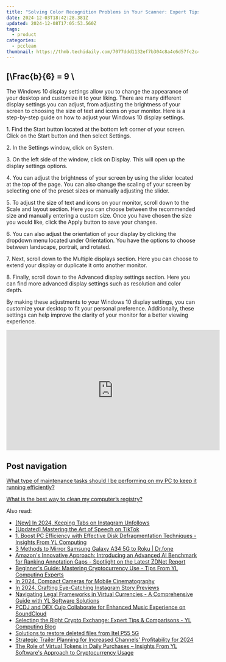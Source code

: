 ```yaml
---
title: "Solving Color Recognition Problems in Your Scanner: Expert Tips From YL Computing"
date: 2024-12-03T18:42:28.381Z
updated: 2024-12-08T17:05:53.560Z
tags:
  - product
categories:
  - pcclean
thumbnail: https://thmb.techidaily.com/7077ddd1132ef7b304c8a4c6d57fc2c4c3da823c4ca2efa45fb7b2172157b200.jpg
---
```


## \[\Frac{b}{6} = 9 \

The Windows 10 display settings allow you to change the appearance of your desktop and customize it to your liking. There are many different display settings you can adjust, from adjusting the brightness of your screen to choosing the size of text and icons on your monitor. Here is a step-by-step guide on how to adjust your Windows 10 display settings. 

1\. Find the Start button located at the bottom left corner of your screen. Click on the Start button and then select Settings.

2\. In the Settings window, click on System.

3\. On the left side of the window, click on Display. This will open up the display settings options. 

4\. You can adjust the brightness of your screen by using the slider located at the top of the page. You can also change the scaling of your screen by selecting one of the preset sizes or manually adjusting the slider.

5\. To adjust the size of text and icons on your monitor, scroll down to the Scale and layout section. Here you can choose between the recommended size and manually entering a custom size. Once you have chosen the size you would like, click the Apply button to save your changes.

6\. You can also adjust the orientation of your display by clicking the dropdown menu located under Orientation. You have the options to choose between landscape, portrait, and rotated.

7\. Next, scroll down to the Multiple displays section. Here you can choose to extend your display or duplicate it onto another monitor.

8\. Finally, scroll down to the Advanced display settings section. Here you can find more advanced display settings such as resolution and color depth. 

By making these adjustments to your Windows 10 display settings, you can customize your desktop to fit your personal preference. Additionally, these settings can help improve the clarity of your monitor for a better viewing experience.

<!-- affiliate ads begin -->
<iframe width="560" height="315" src="https://www.youtube.com/embed/rBnnLFJbvr4?si=LlHYrYlOBp7NLMec" title="YouTube video player" frameborder="0" allow="accelerometer; autoplay; clipboard-write; encrypted-media; gyroscope; picture-in-picture; web-share" referrerpolicy="strict-origin-when-cross-origin" allowfullscreen></iframe>
<!-- affiliate ads end -->

## Post navigation

[What type of maintenance tasks should I be performing on my PC to keep it running efficiently?](https://tools.techidaily.com/pcclean/products/)

[What is the best way to clean my computer’s registry?](https://tools.techidaily.com/pcclean/products/)

<ins class="adsbygoogle"
     style="display:block"
     data-ad-format="autorelaxed"
     data-ad-client="ca-pub-7571918770474297"
     data-ad-slot="1223367746"></ins>

<ins class="adsbygoogle"
     style="display:block"
     data-ad-client="ca-pub-7571918770474297"
     data-ad-slot="8358498916"
     data-ad-format="auto"
     data-full-width-responsive="true"></ins>

<span class="atpl-alsoreadstyle">Also read:</span>
<div><ul>
<li><a href="https://instagram-video-recordings.techidaily.com/new-in-2024-keeping-tabs-on-instagram-unfollows/"><u>[New] In 2024, Keeping Tabs on Instagram Unfollows</u></a></li>
<li><a href="https://tiktok-clips.techidaily.com/updated-mastering-the-art-of-speech-on-tiktok/"><u>[Updated] Mastering the Art of Speech on TikTok</u></a></li>
<li><a href="https://win-cloud.techidaily.com/1-boost-pc-efficiency-with-effective-disk-defragmentation-techniques-insights-from-yl-computing/"><u>1. Boost PC Efficiency with Effective Disk Defragmentation Techniques - Insights From YL Computing</u></a></li>
<li><a href="https://screen-mirror.techidaily.com/3-methods-to-mirror-samsung-galaxy-a34-5g-to-roku-drfone-by-drfone-android/"><u>3 Methods to Mirror Samsung Galaxy A34 5G to Roku | Dr.fone</u></a></li>
<li><a href="https://app-tips.techidaily.com/amazons-innovative-approach-introducing-an-advanced-ai-benchmark-for-ranking-annotation-gaps-spotlight-on-the-latest-zdnet-report/"><u>Amazon's Innovative Approach: Introducing an Advanced AI Benchmark for Ranking Annotation Gaps - Spotlight on the Latest ZDNet Report</u></a></li>
<li><a href="https://win-cloud.techidaily.com/beginners-guide-mastering-cryptocurrency-use-tips-from-yl-computing-experts/"><u>Beginner's Guide: Mastering Cryptocurrency Use - Tips From YL Computing Experts</u></a></li>
<li><a href="https://extra-lessons.techidaily.com/in-2024-compact-cameras-for-mobile-cinematography/"><u>In 2024, Compact Cameras for Mobile Cinematography</u></a></li>
<li><a href="https://instagram-video-recordings.techidaily.com/in-2024-crafting-eye-catching-instagram-story-previews/"><u>In 2024, Crafting Eye-Catching Instagram Story Previews</u></a></li>
<li><a href="https://win-cloud.techidaily.com/navigating-legal-frameworks-in-virtual-currencies-a-comprehensive-guide-with-yl-software-solutions/"><u>Navigating Legal Frameworks in Virtual Currencies - A Comprehensive Guide with YL Software Solutions</u></a></li>
<li><a href="https://win-cloud.techidaily.com/pcdj-and-dex-cujo-collaborate-for-enhanced-music-experience-on-soundcloud/"><u>PCDJ and DEX Cujo Collaborate for Enhanced Music Experience on SoundCloud</u></a></li>
<li><a href="https://win-cloud.techidaily.com/selecting-the-right-crypto-exchange-expert-tips-and-comparisons-yl-computing-blog/"><u>Selecting the Right Crypto Exchange: Expert Tips & Comparisons - YL Computing Blog</u></a></li>
<li><a href="https://techidaily.com/solutions-to-restore-deleted-files-from-itel-p55-5g-by-fonelab-android-recover-data/"><u>Solutions to restore deleted files from Itel P55 5G</u></a></li>
<li><a href="https://youtube-webster.techidaily.com/egic-trailer-planning-for-increased-channels-profitability-for-2024/"><u>Strategic Trailer Planning for Increased Channels' Profitability for 2024</u></a></li>
<li><a href="https://win-cloud.techidaily.com/the-role-of-virtual-tokens-in-daily-purchases-insights-from-yl-softwares-approach-to-cryptocurrency-usage/"><u>The Role of Virtual Tokens in Daily Purchases – Insights From YL Software's Approach to Cryptocurrency Usage</u></a></li>
</ul></div>

